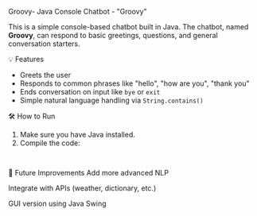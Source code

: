  Groovy-
 Java Console Chatbot - "Groovy"

This is a simple console-based chatbot built in Java. The chatbot, named **Groovy**, can respond to basic greetings, questions, and general conversation starters.

💡 Features
- Greets the user
- Responds to common phrases like "hello", "how are you", "thank you"
- Ends conversation on input like `bye` or `exit`
- Simple natural language handling via `String.contains()`

 🛠️ How to Run
1. Make sure you have Java installed.
2. Compile the code:
   ```bash
  
📌 Future Improvements
Add more advanced NLP

Integrate with APIs (weather, dictionary, etc.)

GUI version using Java Swing
